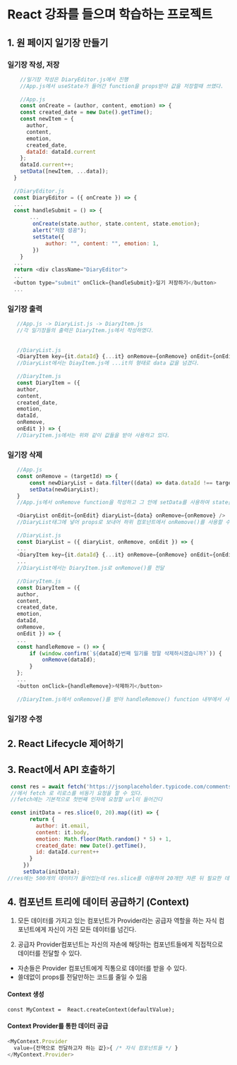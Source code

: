 # React 강좌를 들으며 학습하는 프로젝트 #

## 1. 원 페이지 일기장 만들기 
### 일기장 작성, 저장 ###
```javascript
    //일기장 작성은 DiaryEditor.js에서 진행
    //App.js에서 useState가 들어간 function을 props받아 값을 저장할때 쓰였다.
    
    //App.js
    const onCreate = (author, content, emotion) => {
    const created_date = new Date().getTime();
    const newItem = {
      author,
      content,
      emotion,
      created_date,
      dataId: dataId.current
    };
    dataId.current++;
    setData([newItem, ...data]);
  }
  
  //DiaryEditor.js
  const DiaryEditor = ({ onCreate }) => {
  ...
  const handleSubmit = () => {
       ...
        onCreate(state.author, state.content, state.emotion);
        alert("저장 성공");
        setState({
            author: "", content: "", emotion: 1,
        })
    }
  ...
  return <div className="DiaryEditor">
  ...
  <button type="submit" onClick={handleSubmit}>일기 저장하기</button>
  ...
 ```
 
 ### 일기장 출력 ###
 ```javascript
    //App.js -> DiaryList.js -> DiaryItem.js 
    //각 일기장들의 출력은 DiaryItem.js에서 작성하였다.
    
    
    //DiaryList.js
    <DiaryItem key={it.dataId} {...it} onRemove={onRemove} onEdit={onEdit} />
    //DiaryList에서는 DiayItem.js에 ...it의 형태로 data 값을 넘겼다.
    
    //DiaryItem.js
    const DiaryItem = ({
    author,
    content,
    created_date,
    emotion,
    dataId,
    onRemove,
    onEdit }) => {
    //DiaryItem.js에서는 위와 같이 값들을 받아 사용하고 있다.
 ```
 ### 일기장 삭제
 ```javascript
    //App.js
    const onRemove = (targetId) => {
        const newDiaryList = data.filter((data) => data.dataId !== targetId);
        setData(newDiaryList);
    }
    //App.js에서 onRemove function을 작성하고 그 안에 setData를 사용하여 state를 갱신할 수 있게 했다.
    
    <DiaryList onEdit={onEdit} diaryList={data} onRemove={onRemove} />
    //DiaryList태그에 넣어 props로 보내어 하위 컴포넌트에서 onRemove()를 사용할 수 있게 함.
    
    //DiaryList.js
    const DiaryList = ({ diaryList, onRemove, onEdit }) => {
    ...
    <DiaryItem key={it.dataId} {...it} onRemove={onRemove} onEdit={onEdit} />
    ...
    //DiaryList에서는 DiaryItem.js로 onRemove()를 전달
    
    //DiaryItem.js
    const DiaryItem = ({
    author,
    content,
    created_date,
    emotion,
    dataId,
    onRemove,
    onEdit }) => {
    ...
    const handleRemove = () => {
        if (window.confirm(`${dataId}번째 일기를 정말 삭제하시겠습니까?`)) {
            onRemove(dataId);
        }
    };
    ...
    <button onClick={handleRemove}>삭제하기</button>
    
    //DiaryItem.js에서 onRemove()를 받아 handleRemove() function 내부에서 사용하도록 함
 
 ```
 ### 일기장 수정


## 2. React Lifecycle 제어하기

## 3. React에서 API 호출하기
```javascript
 const res = await fetch('https://jsonplaceholder.typicode.com/comments').then((res) => res.json());
 //에서 fetch 로 리로스를 비동기 요청을 할 수 있다.
 //fetch에는 기본적으로 첫번째 인자에 요청할 url이 들어간다
 
 const initData = res.slice(0, 20).map((it) => {
       return {
         author: it.email,
         content: it.body,
         emotion: Math.floor(Math.random() * 5) + 1,
         created_date: new Date().getTime(),
         id: dataId.current++
       }
     })
     setData(initData);
//res에는 500개의 데이터가 들어있는데 res.slice를 이용하여 20개만 자른 뒤 필요한 데이터만 사용하였다.
```

## 4. 컴포넌트 트리에 데이터 공급하기 (Context)
1. 모든 데이터를 가지고 있는 컴포넌트가 Provider라는 공급자 역할을 하는 자식 컴포넌트에게 자신이 가진 모든 데이터를 넘긴다.
    
2. 공급자 Provider컴포넌트는 자신의 자손에 해당하는 컴포넌트들에게 직접적으로 데이터를 전달할 수 있다.
- 자손들은 Provider 컴포넌트에게 직통으로 데이터를 받을 수 있다. 
- 쓸데없이 props를 전달만하는 코드를 줄일 수 있음

    
#### Context 생성
``const MyContext =  React.createContext(defaultValue);``

#### Context Provider를 통한 데이터 공급
```javascript
<MyContext.Provider
  value={전역으로 전달하고자 하는 값}>{ /* 자식 컴포넌트들 */ } 
</MyContext.Provider>
```



    
    
